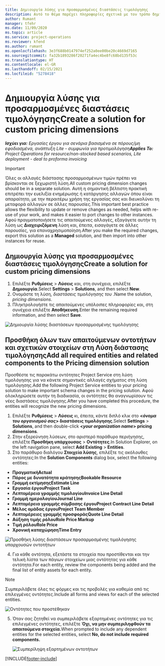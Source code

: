 ```yaml
---
title: Δημιουργία λύσης για προσαρμοσμένες διαστάσεις τιμολόγησης
description: Αυτό το θέμα παρέχει πληροφορίες σχετικά με τον τρόπο δημιουργίας λύσεων για προσαρμοσμένες διαστάσεις τιμολόγησης.
author: Rumant
manager: tfehr
ms.date: 11/09/2020
ms.topic: article
ms.service: project-operations
ms.reviewer: kfend
ms.author: rumant
ms.openlocfilehash: 3e3f688b0147974ef252a0ee00be20c4669d7165
ms.sourcegitcommit: fa32b1893286f20271fa4ec4be8fc68bd135f53c
ms.translationtype: HT
ms.contentlocale: el-GR
ms.lasthandoff: 02/15/2021
ms.locfileid: "5278418"
---
```

# <a name="create-a-solution-for-custom-pricing-dimensions"></a><span data-ttu-id="1f43f-103">Δημιουργία λύσης για προσαρμοσμένες διαστάσεις τιμολόγησης</span><span class="sxs-lookup"><span data-stu-id="1f43f-103">Create a solution for custom pricing dimensions</span></span>

 <span data-ttu-id="1f43f-104">_**Ισχύει για:** Εργασίες έργου για σενάρια βασισμένα σε πόρους/μη εφοδιασμένα, ανάπτυξη Lite - συμφωνία για προτιμολόγηση_</span><span class="sxs-lookup"><span data-stu-id="1f43f-104">_**Applies To:** Project Operations for resource/non-stocked based scenarios, Lite deployment - deal to proforma invoicing_</span></span> 

>[!IMPORTANT]
><span data-ttu-id="1f43f-105">Όλες οι αλλαγές διάστασης προσαρμοσμένων τιμών πρέπει να βρίσκονται σε ξεχωριστή λύση.</span><span class="sxs-lookup"><span data-stu-id="1f43f-105">All custom pricing dimension changes should be in a separate solution.</span></span> <span data-ttu-id="1f43f-106">Αυτή η σημαντική βέλτιστη πρακτική επιτρέπει την ευελιξία ενημέρωσης ή κατάργησης αλλαγών όπου είναι απαραίτητο, με την περαιτέρω χρήση της εργασίας σας και διευκολύνει τη μεταφορά αλλαγών σε άλλες παρουσίες.</span><span class="sxs-lookup"><span data-stu-id="1f43f-106">This important best practice allows the flexibility to update or remove changes as needed, helps with re-use of your work, and makes it easier to port changes to other instances.</span></span> <span data-ttu-id="1f43f-107">Αφού πραγματοποιήσετε τις απαιτούμενες αλλαγές, εξαγάγετε αυτήν τη λύση ως **Διαχειριζόμενη** λύση και, έπειτα, εισαγάγετε σε άλλες παρουσίες, για επαναχρησιμοποίηση.</span><span class="sxs-lookup"><span data-stu-id="1f43f-107">After you make the required changes, export this solution as a **Managed** solution, and then import into other instances for reuse.</span></span>

## <a name="create-a-solution-for-custom-pricing-dimensions"></a><span data-ttu-id="1f43f-108">Δημιουργία λύσης για προσαρμοσμένες διαστάσεις τιμολόγησης</span><span class="sxs-lookup"><span data-stu-id="1f43f-108">Create a solution for custom pricing dimensions</span></span>

1.  <span data-ttu-id="1f43f-109">Επιλέξτε **Ρυθμίσεις** > **Λύσεις** και, στη συνέχεια, επιλέξτε **Δημιουργία**.</span><span class="sxs-lookup"><span data-stu-id="1f43f-109">Select **Settings** > **Solutions**, and then select **New**.</span></span>
2.  <span data-ttu-id="1f43f-110">Ονομάστε τη λύση, *διαστάσεις τιμολόγησης του <your organization name>*.</span><span class="sxs-lookup"><span data-stu-id="1f43f-110">Name the solution, *<your organization name> pricing dimensions*.</span></span>
3. <span data-ttu-id="1f43f-111">Πληκτρολογήστε τις απαιτούμενες υπόλοιπες πληροφορίες και, στη συνέχεια επιλέξτε **Αποθήκευση**.</span><span class="sxs-lookup"><span data-stu-id="1f43f-111">Enter the remaining required information, and then select **Save**.</span></span>

  ![Δημιουργία λύσης διαστάσεων προσαρμοσμένης τιμολόγησης](./media/Creation-of-custom-pricing-dimension-solution.png)
 
## <a name="add-all-required-entities-and-related-components-to-the-pricing-dimension-solution"></a><span data-ttu-id="1f43f-113">Προσθήκη όλων των απαιτούμενων οντοτήτων και σχετικών στοιχείων στη Λύση διάστασης τιμολόγησης</span><span class="sxs-lookup"><span data-stu-id="1f43f-113">Add all required entities and related components to the Pricing dimension solution</span></span>

<span data-ttu-id="1f43f-114">Προσθέστε τις παρακάτω οντότητες Project Service στη λύση τιμολόγησης για να κάνετε σημαντικές αλλαγές σχήματος στη λύση τιμολόγησης.</span><span class="sxs-lookup"><span data-stu-id="1f43f-114">Add the following Project Service entities to your pricing solution to make important schema changes in the pricing solution.</span></span> <span data-ttu-id="1f43f-115">Αφού ολοκληρώσετε αυτήν τη διαδικασία, οι οντότητες θα αναγνωρίσουν τις νέες διαστάσεις τιμολόγησης.</span><span class="sxs-lookup"><span data-stu-id="1f43f-115">After you have completed this procedure, the entities will recognize the new pricing dimensions.</span></span>

1.  <span data-ttu-id="1f43f-116">Επιλέξτε **Ρυθμίσεις** > **Λύσεις** κι, έπειτα, κάντε διπλό κλικ στο **<*όνομα του οργανισμού σας*> διαστάσεις τιμολόγησης**.</span><span class="sxs-lookup"><span data-stu-id="1f43f-116">Select **Settings** > **Solutions**, and then double-click **<*your organization name*> pricing dimensions**.</span></span>
2.  <span data-ttu-id="1f43f-117">Στην εξερεύνηση λύσεων, στο αριστερό παράθυρο περιήγησης, επιλέξτε **Προσθήκη υπάρχουσας** > **Οντότητες**.</span><span class="sxs-lookup"><span data-stu-id="1f43f-117">In Solution Explorer, on the left navigation pane, select **Add Existing** > **Entities**.</span></span>
3.  <span data-ttu-id="1f43f-118">Στο παράθυρο διαλόγου **Στοιχεία λύσης**, επιλέξτε τις ακόλουθες οντότητες:</span><span class="sxs-lookup"><span data-stu-id="1f43f-118">In the **Solution Components** dialog box, select the following entities:</span></span>
 
   - <span data-ttu-id="1f43f-119">**Πραγματική**</span><span class="sxs-lookup"><span data-stu-id="1f43f-119">**Actual**</span></span>
   - <span data-ttu-id="1f43f-120">**Πόρος με δυνατότητα κράτησης**</span><span class="sxs-lookup"><span data-stu-id="1f43f-120">**Bookable Resource**</span></span>
   - <span data-ttu-id="1f43f-121">**Γραμμή εκτίμησης**</span><span class="sxs-lookup"><span data-stu-id="1f43f-121">**Estimate Line**</span></span>
   - <span data-ttu-id="1f43f-122">**Εργασία έργου**</span><span class="sxs-lookup"><span data-stu-id="1f43f-122">**Project Task**</span></span>
   - <span data-ttu-id="1f43f-123">**Λεπτομέρεια γραμμής τιμολογίου**</span><span class="sxs-lookup"><span data-stu-id="1f43f-123">**Invoice Line Detail**</span></span>
   - <span data-ttu-id="1f43f-124">**Γραμμή ημερολογίου**</span><span class="sxs-lookup"><span data-stu-id="1f43f-124">**Journal Line**</span></span>
   - <span data-ttu-id="1f43f-125">**Λεπτομέρεια γραμμής σύμβασης έργου**</span><span class="sxs-lookup"><span data-stu-id="1f43f-125">**Project Contract Line Detail**</span></span>
   - <span data-ttu-id="1f43f-126">**Μέλος ομάδας έργου**</span><span class="sxs-lookup"><span data-stu-id="1f43f-126">**Project Team Member**</span></span>
   - <span data-ttu-id="1f43f-127">**Λεπτομέρειες γραμμής προσφοράς**</span><span class="sxs-lookup"><span data-stu-id="1f43f-127">**Quote Line Detail**</span></span>
   - <span data-ttu-id="1f43f-128">**Αύξηση τιμής ρόλου**</span><span class="sxs-lookup"><span data-stu-id="1f43f-128">**Role Price Markup**</span></span>
   - <span data-ttu-id="1f43f-129">**Τιμή ρόλου**</span><span class="sxs-lookup"><span data-stu-id="1f43f-129">**Role Price**</span></span>
   - <span data-ttu-id="1f43f-130">**Χρονική καταχώρηση**</span><span class="sxs-lookup"><span data-stu-id="1f43f-130">**Time Entry**</span></span>
 
   ![Προσθήκη λύσης διαστάσεων προσαρμοσμένης τιμολόγησης υπαρχουσών οντοτήτων](./media/Existing-entities-to-PD-solution.png)
 
 4. <span data-ttu-id="1f43f-132">Για κάθε οντότητα, εξετάστε τα στοιχεία που προστίθενται και την τελική λίστα των πάγιων στοιχείων μιας οντότητας για κάθε οντότητα.</span><span class="sxs-lookup"><span data-stu-id="1f43f-132">For each entity, review the components being added and the final list of entity assets for each entity.</span></span> 

   >[!NOTE]
   > <span data-ttu-id="1f43f-133">Συμπεριλάβετε όλες τις φόρμες και τις προβολές για καθεμία από τις επιλεγμένες οντότητες.</span><span class="sxs-lookup"><span data-stu-id="1f43f-133">Include all forms and views for each of the selected entities.</span></span>

  ![Οντότητες που προστέθηκαν](./media/solution-component-selection.png)


5.  <span data-ttu-id="1f43f-135">Όταν σας ζητηθεί να συμπεριλάβετε εξαρτημένες οντότητες για τις επιλεγμένες οντότητες, επιλέξτε **Όχι, να μην συμπεριληφθούν τα απαιτούμενα στοιχεία.**</span><span class="sxs-lookup"><span data-stu-id="1f43f-135">When prompted to include any dependent entities for the selected entities, select **No, do not include required components.**</span></span>

    ![Συμπερίληψη εξαρτημένων οντοτήτων](./media/Do-not-include-required.png)


[!INCLUDE[footer-include](../includes/footer-banner.md)]
